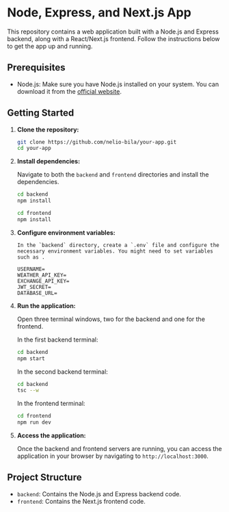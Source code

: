 # Node, Express, and Next.js App

This repository contains a web application built with a Node.js and Express backend, along with a React/Next.js frontend. Follow the instructions below to get the app up and running.

## Prerequisites

- Node.js: Make sure you have Node.js installed on your system. You can download it from the [official website](https://nodejs.org/).

## Getting Started

1.  **Clone the repository:**

    ```bash
    git clone https://github.com/nelio-bila/your-app.git
    cd your-app
    ```

2.  **Install dependencies:**

    Navigate to both the `backend` and `frontend` directories and install the dependencies.

    ```bash
    cd backend
    npm install
    ```

    ```bash
    cd frontend
    npm install
    ```

3.  **Configure environment variables:**

        In the `backend` directory, create a `.env` file and configure the necessary environment variables. You might need to set variables such as .

    ```plaintext
    USERNAME=
    WEATHER_API_KEY=
    EXCHANGE_API_KEY=
    JWT_SECRET=
    DATABASE_URL=
    ```

4.  **Run the application:**

    Open three terminal windows, two for the backend and one for the frontend.

    In the first backend terminal:

    ```bash
    cd backend
    npm start
    ```

    In the second backend terminal:

    ```bash
    cd backend
    tsc --w
    ```

    In the frontend terminal:

    ```bash
    cd frontend
    npm run dev
    ```

5.  **Access the application:**

    Once the backend and frontend servers are running, you can access the application in your browser by navigating to `http://localhost:3000`.

## Project Structure

- `backend`: Contains the Node.js and Express backend code.
- `frontend`: Contains the Next.js frontend code.
